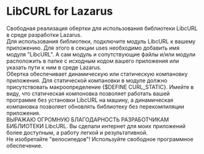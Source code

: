 <!--
 ╔═══════════════════════════════════════════════════════════════════════════════╗
 ║                                  _   _ ____  _                                ║
 ║                              ___| | | |  _ \| |                               ║
 ║                             / __| | | | |_) | |                               ║
 ║                            | (__| |_| |  _ <| |___                            ║
 ║                             \___|\___/|_| \_\_____|                           ║
 ║                                                                               ║
 ║           ╔═══╗╔═══╗╔═══╗     ╔╗   ╔═══╗╔════╗╔═══╗╔═══╗╔╗ ╔╗╔═══╗            ║
 ║           ║╔══╝║╔═╗║║╔═╗║     ║║   ║╔═╗║╚══╗ ║║╔═╗║║╔═╗║║║ ║║║╔═╗║            ║
 ║           ║╚══╗║║ ║║║╚═╝║     ║║   ║║ ║║  ╔╝╔╝║║ ║║║╚═╝║║║ ║║║╚══╗            ║
 ║           ║╔══╝║║ ║║║╔╗╔╝     ║║ ╔╗║╚═╝║ ╔╝╔╝ ║╚═╝║║╔╗╔╝║║ ║║╚══╗║            ║
 ║           ║║   ║╚═╝║║║║╚╗     ║╚═╝║║╔═╗║╔╝ ╚═╗║╔═╗║║║║╚╗║╚═╝║║╚═╝║            ║
 ║           ╚╝   ╚═══╝╚╝╚═╝     ╚═══╝╚╝ ╚╝╚════╝╚╝ ╚╝╚╝╚═╝╚═══╝╚═══╝            ║
 ║                                                                               ║
 ║  Copyright (C)        1998 - 2021, Alexei NUZHKOV, <alexeidg@tut.by>, et al.  ║
 ║  Авторское право (С)         2021, Алексей НУЖКОВ и другие.                   ║
 ║                                                                               ║
 ║  Данное программное обеспечение лицензировано, так же как LibCURL.            ║
 ║  Условия доступны по адресу https://curl.se/docs/copyright.html.              ║
 ║                                                                               ║
 ║  Вы можете использовать, копировать, изменять, объединять, публиковать,       ║
 ║  распространять и/или продавать копии программного обеспечения                ║
 ║  в соответствии с условиями https://curl.se/docs/copyright.html.              ║
 ║                                                                               ║
 ║  Это программное обеспечение распространяется на условиях "КАК ЕСТЬ",         ║
 ║  без каких либо ГАРАНТИЙ, явных или подразумеваемых.                          ║
 ╚═══════════════════════════════════════════════════════════════════════════════╝
-->
# LibCURL for Lazarus

Свободная реализация обертки для использования библиотеки LibcURL в среде разработки Lazarus. <br>
Для использования библиотеки, подключите модуль LibcURL к вашему приложению. Для этого в секции uses необходимо добавить имя модуля "LibcURL". А сам модуль и сопутствующие файлы и/или модули расположить в папке с исходным кодом вашего приложения или указать пути к ним в среде Lazarus.<br> 
Обертка обеспечивает динамическую или статическую компановку приложения. Для статической компановки в модуле должно присутствовать макроопределение {$DEFINE CURL_STATIC}. Имейте в виду, что статическая компоновка позволяет работать вашей программе без установки LibcURL на машину, а динамическая компановка позволяет обновлять библиотеку без перекомпиляции приложения.   
ВЫРАЖАЮ ОГРОМНУЮ БЛАГОДАРНОСТЬ РАЗРАБОТЧИКАМ БИБЛИОТЕКИ LibcURL. Вы сделали интернет для моих приложений более доступным, а работу легкой и результативной.<br>
Не изобретайте "велосипедов"! Используйте свободное программное обеспечение.


